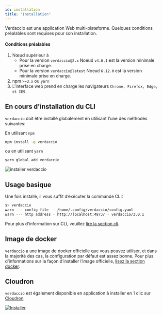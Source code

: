 ```yaml
---
id: installation
title: "Installation"
---
```

Verdaccio est une application Web multi-plateforme. Quelques conditions préalables sont requises pour son installation.

#### Conditions préalables

1. Nœud supérieur à 
    - Pour la version `verdaccio@2.x` Noeud `v4.6.1` est la version minimale prise en charge.
    - Pour la version `verdaccio@latest` Noeud `6.12.0` est la version minimale prise en charge.
2. npm `>=3.x` ou `yarn`
3. L'interface web prend en charge les navigateurs `Chrome, Firefox, Edge, et IE9`.

## En cours d'installation du CLI

`verdaccio` doit être installé globalement en utilisant l'une des méthodes suivantes:

En utilisant `npm`

```bash
npm install -g verdaccio
```

ou en utilisant `yarn`

```bash
yarn global add verdaccio
```

![installer verdaccio](assets/install_verdaccio.gif)

## Usage basique

Une fois installé, il vous suffit d’exécuter la commande CLI:

```bash
$> verdaccio
warn --- config file  - /home/.config/verdaccio/config.yaml
warn --- http address - http://localhost:4873/ - verdaccio/3.0.1
```

Pour plus d'information sur CLI, veuillez [lire la section cli](cli.md).

## Image de docker

`verdaccio` a une image de docker officielle que vous pouvez utiliser, et dans la majorité des cas, la configuration par défaut est assez bonne. Pour plus d’informations sur la façon d’installer l’image officielle, [lisez la section docker](docker.md).

## Cloudron

`verdaccio` est également disponible en application à installer en 1 clic sur [Cloudron](https://cloudron.io)

[![Installer](https://cloudron.io/img/button.svg)](https://cloudron.io/button.html?app=org.eggertsson.verdaccio)